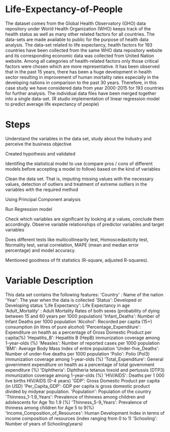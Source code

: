 # Life-Expectancy-of-People
The dataset comes from the Global Health Observatory (GHO) data repository under World Health Organization (WHO) keeps track of the health status as well as many other related factors for all countries. The data-sets are made available to public for the purpose of health data analysis. The data-set related to life expectancy, health factors for 193 countries have been collected from the same WHO data repository website and its corresponding economic data was collected from United Nation website. Among all categories of health-related factors only those critical factors were chosen which are more representative. It has been observed that in the past 15 years, there has been a huge development in health sector resulting in improvement of human mortality rates especially in the developing nations in comparison to the past 30 years. Therefore, in this case study we have considered data from year 2000-2015 for 193 countries for further analysis. The individual data files have been merged together into a single data-set.
(R studio implementation of linear regression model to predict average life expectancy of people)
# Steps
Understand the variables in the data set, study about the Industry and perceive the business objective

Created hypothesis and validated

Identifing the statistical model to use (compare pros / cons of different models before accepting a model to follow) based on the kind of variables

Clean the data set. That is, imputing missing values with the necessary values, detection of outliers and treatment of extreme outliers in the variables with the required method

Using Principal Component analysis

Run Regression model

Check which variables are significant by looking at p values, conclude them accordingly. Observe variable relationships of predictor variables and target variables

Does different tests like multicollinearity test, Homoscedasticity test, Normality test, serial correlation, MAPE (mean and median error percentage) and model accuracy.

Mentioned goodness of fit statistics (R-square, adjusted R-squares).

# Variable Description
This data set contains the following features:
'Country' : Name of the nation
'Year': The year when the data is collected
'Status': Developed or Developing status
'Life Expectancy': Life Expectancy in age
'Adult_Mortality' : Adult Mortality Rates of both sexes (probability of dying between 15 and 60 years per 1000 population)
'Infant_Deaths': Number of Infant Deaths per 1000 population
'Alcohol': Recorded per capita (15+) consumption (in litres of pure alcohol)
'Percentage_Expenditure': Expenditure on health as a percentage of Gross Domestic Product per capita(%)
'Hepatitis_B': Hepatitis B (HepB) immunization coverage among 1-year-olds (%)
'Measles': Number of reported cases per 1000 population
'BMI': Average Body Mass Index of entire population
'Under-five_Deaths': Number of under-five deaths per 1000 population
'Polio': Polio (Pol3) immunization coverage among 1-year-olds (%)
'Total_Expenditure': General government expenditure on health as a percentage of total government expenditure (%)
'Diphtheria': Diphtheria tetanus toxoid and pertussis (DTP3) immunization coverage among 1-year-olds (%)
'HIV/AIDS': Deaths per 1 000 live births HIV/AIDS (0-4 years)
'GDP': Gross Domestic Product per capita (in USD)
'Per_Capita_GDP': GDP per capita is gross domestic product divided by midyear population.
'Population': Population of the country
'Thinness_1-1.9_Years': Prevalence of thinness among children and adolescents for Age 1to 1.9 (%)
'Thinness_5-9_Years': Prevalence of thinness among children for Age 5 to 9(%)
'Income_Composition_of_Resources': Human Development Index in terms of income composition of resources (index ranging from 0 to 1)
'Schooling': Number of years of Schooling(years)


